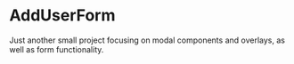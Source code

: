 # AddUserForm

Just another small project focusing on modal components and overlays, as well as form functionality.
